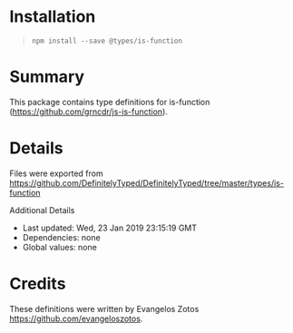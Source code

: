 # Installation
> `npm install --save @types/is-function`

# Summary
This package contains type definitions for is-function (https://github.com/grncdr/js-is-function).

# Details
Files were exported from https://github.com/DefinitelyTyped/DefinitelyTyped/tree/master/types/is-function

Additional Details
 * Last updated: Wed, 23 Jan 2019 23:15:19 GMT
 * Dependencies: none
 * Global values: none

# Credits
These definitions were written by Evangelos Zotos <https://github.com/evangeloszotos>.
